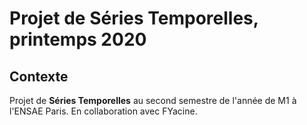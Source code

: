 # Projet de Séries Temporelles, printemps 2020

## Contexte
Projet de __Séries Temporelles__ au second semestre de l'année de M1 à l'ENSAE Paris. En collaboration avec FYacine.
